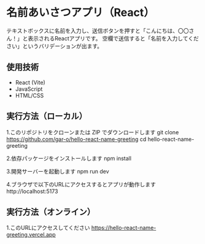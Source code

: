 # 名前あいさつアプリ（React）

テキストボックスに名前を入力し、送信ボタンを押すと「こんにちは、〇〇さん！」と表示されるReactアプリです。
空欄で送信すると「名前を入力してください」というバリデーションが出ます。

## 使用技術
- React (Vite)
- JavaScript
- HTML/CSS

## 実行方法（ローカル）
1.このリポジトリをクローンまたは ZIP でダウンロードします
git clone https://github.com/gar-o/hello-react-name-greeting
cd hello-react-name-greeting

2.依存パッケージをインストールします
npm install

3.開発サーバーを起動します
npm run dev

4.ブラウザで以下のURLにアクセスするとアプリが動作します
http://localhost:5173

## 実行方法（オンライン）
1.このURLにアクセスしてください
https://hello-react-name-greeting.vercel.app
